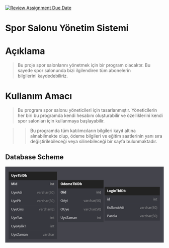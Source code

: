 [![Review Assignment Due Date](https://classroom.github.com/assets/deadline-readme-button-8d59dc4de5201274e310e4c54b9627a8934c3b88527886e3b421487c677d23eb.svg)](https://classroom.github.com/a/uelKf0-p)
# Spor Salonu Yönetim Sistemi
# Açıklama 
>Bu proje spor salonlarını yönetmek için bir program olacaktır.  Bu sayede spor salonunda bizi ilgilendiren tüm abonelerin bilgilerini kaydedebiliriz.
# Kullanım Amacı
>Bu program spor salonu yöneticileri için tasarlanmıştır.  Yöneticilerin her biri bu programda kendi hesabını oluşturabilir ve özelliklerini kendi spor salonları için kullanmaya başlayabilir.


>>Bu programda tüm katılımcıların bilgileri kayıt altına alınabilmekte olup, ödeme bilgileri ve eğitim saatlerinin yanı sıra değiştirilebileceği veya silinebileceği bir sayfa bulunmaktadır.
## Database Scheme
![use-case-diagram](./Database.png)
